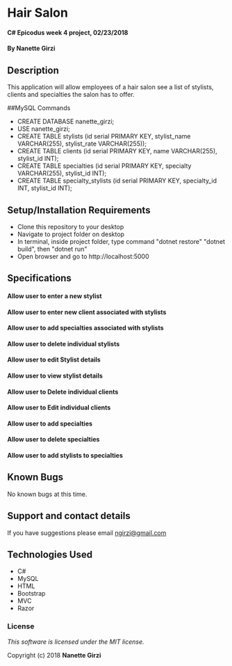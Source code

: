 # Hair Salon

#### C# Epicodus week 4 project, 02/23/2018

#### By **Nanette Girzi**

## Description

This application will allow employees of a hair salon see a list of stylists, clients and specialties the salon has to offer.


##MySQL Commands

- CREATE DATABASE nanette_girzi;
- USE nanette_girzi;
- CREATE TABLE stylists (id serial PRIMARY KEY, stylist_name VARCHAR(255), stylist_rate VARCHAR(255));
- CREATE TABLE clients (id serial PRIMARY KEY, name VARCHAR(255), stylist_id INT);
- CREATE TABLE specialties (id serial PRIMARY KEY, specialty VARCHAR(255), stylist_id INT);
- CREATE TABLE specialty_stylists (id serial PRIMARY KEY, specialty_id INT, stylist_id INT);



## Setup/Installation Requirements

* Clone this repository to your desktop
* Navigate to project folder on desktop
* In terminal, inside project folder, type command "dotnet restore" "dotnet build", then "dotnet run"
* Open browser and go to http://localhost:5000

## Specifications

#### Allow user to enter a new stylist
#### Allow user to enter new client associated with stylists
#### Allow user to add specialties associated with stylists
#### Allow user to delete individual stylists
#### Allow user to edit Stylist details
#### Allow user to view stylist details
#### Allow user to Delete individual clients
#### Allow user to Edit individual clients
#### Allow  user to add specialties
#### Allow user to delete specialties
#### Allow user to add stylists to specialties


## Known Bugs

No known bugs at this time.

## Support and contact details

If you have suggestions please email ngirzi@gmail.com

## Technologies Used

* C#
* MySQL
* HTML
* Bootstrap
* MVC  
* Razor

### License

*This software is licensed under the MIT license.*

Copyright (c) 2018 **Nanette Girzi**
